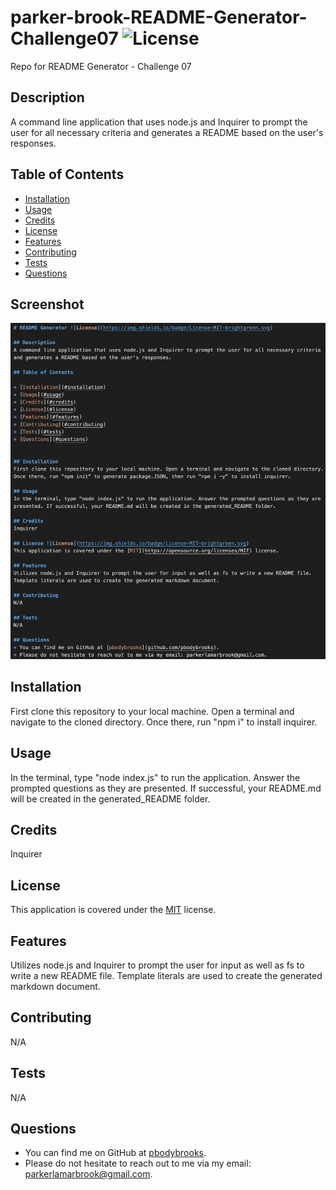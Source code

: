 # parker-brook-README-Generator-Challenge07 ![License](https://img.shields.io/badge/License-MIT-brightgreen.svg)
Repo for README Generator - Challenge 07

## Description 
A command line application that uses node.js and Inquirer to prompt the user for all necessary criteria and generates a README based on the user's responses.

## Table of Contents

* [Installation](#installation)
* [Usage](#usage)
* [Credits](#credits)
* [License](#license)
* [Features](#features)
* [Contributing](#contributing)
* [Tests](#tests)
* [Questions](#questions)

## Screenshot
![Screenshot of app.](assets/images/screenshot.png)

## Installation 
First clone this repository to your local machine. Open a terminal and navigate to the cloned directory. Once there, run "npm i" to install inquirer.

## Usage 
In the terminal, type "node index.js" to run the application. Answer the prompted questions as they are presented. If successful, your README.md will be created in the generated_README folder.

## Credits 
Inquirer

## License 
This application is covered under the [MIT](https://opensource.org/licenses/MIT) license.

## Features 
Utilizes node.js and Inquirer to prompt the user for input as well as fs to write a new README file. Template literals are used to create the generated markdown document.

## Contributing 
N/A

## Tests 
N/A

## Questions 
* You can find me on GitHub at [pbodybrooks](https://github.com/pbodybrooks). 
* Please do not hesitate to reach out to me via my email: parkerlamarbrook@gmail.com.
